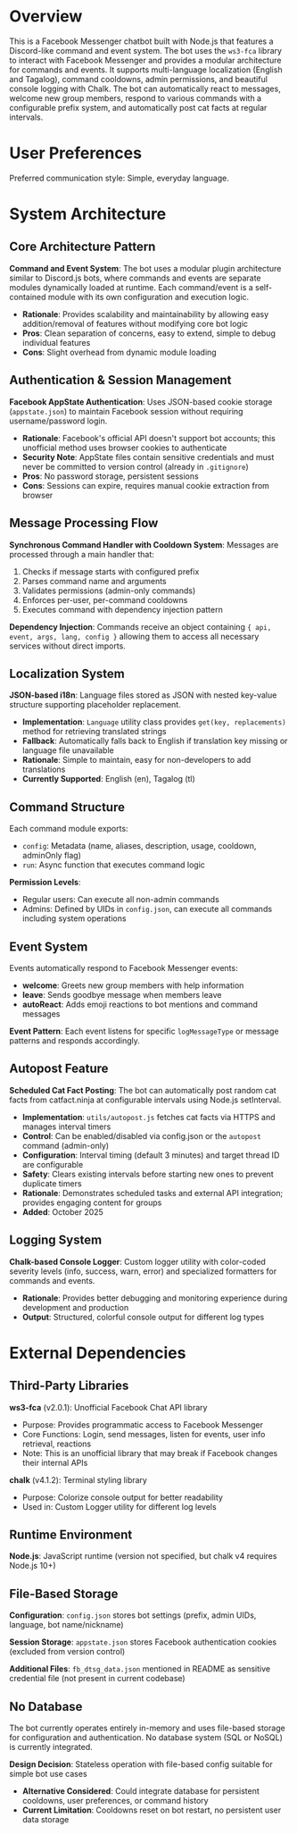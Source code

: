 # Overview

This is a Facebook Messenger chatbot built with Node.js that features a Discord-like command and event system. The bot uses the `ws3-fca` library to interact with Facebook Messenger and provides a modular architecture for commands and events. It supports multi-language localization (English and Tagalog), command cooldowns, admin permissions, and beautiful console logging with Chalk. The bot can automatically react to messages, welcome new group members, respond to various commands with a configurable prefix system, and automatically post cat facts at regular intervals.

# User Preferences

Preferred communication style: Simple, everyday language.

# System Architecture

## Core Architecture Pattern

**Command and Event System**: The bot uses a modular plugin architecture similar to Discord.js bots, where commands and events are separate modules dynamically loaded at runtime. Each command/event is a self-contained module with its own configuration and execution logic.

- **Rationale**: Provides scalability and maintainability by allowing easy addition/removal of features without modifying core bot logic
- **Pros**: Clean separation of concerns, easy to extend, simple to debug individual features
- **Cons**: Slight overhead from dynamic module loading

## Authentication & Session Management

**Facebook AppState Authentication**: Uses JSON-based cookie storage (`appstate.json`) to maintain Facebook session without requiring username/password login.

- **Rationale**: Facebook's official API doesn't support bot accounts; this unofficial method uses browser cookies to authenticate
- **Security Note**: AppState files contain sensitive credentials and must never be committed to version control (already in `.gitignore`)
- **Pros**: No password storage, persistent sessions
- **Cons**: Sessions can expire, requires manual cookie extraction from browser

## Message Processing Flow

**Synchronous Command Handler with Cooldown System**: Messages are processed through a main handler that:
1. Checks if message starts with configured prefix
2. Parses command name and arguments
3. Validates permissions (admin-only commands)
4. Enforces per-user, per-command cooldowns
5. Executes command with dependency injection pattern

**Dependency Injection**: Commands receive an object containing `{ api, event, args, lang, config }` allowing them to access all necessary services without direct imports.

## Localization System

**JSON-based i18n**: Language files stored as JSON with nested key-value structure supporting placeholder replacement.

- **Implementation**: `Language` utility class provides `get(key, replacements)` method for retrieving translated strings
- **Fallback**: Automatically falls back to English if translation key missing or language file unavailable
- **Rationale**: Simple to maintain, easy for non-developers to add translations
- **Currently Supported**: English (en), Tagalog (tl)

## Command Structure

Each command module exports:
- `config`: Metadata (name, aliases, description, usage, cooldown, adminOnly flag)
- `run`: Async function that executes command logic

**Permission Levels**: 
- Regular users: Can execute all non-admin commands
- Admins: Defined by UIDs in `config.json`, can execute all commands including system operations

## Event System

Events automatically respond to Facebook Messenger events:
- **welcome**: Greets new group members with help information
- **leave**: Sends goodbye message when members leave
- **autoReact**: Adds emoji reactions to bot mentions and command messages

**Event Pattern**: Each event listens for specific `logMessageType` or message patterns and responds accordingly.

## Autopost Feature

**Scheduled Cat Fact Posting**: The bot can automatically post random cat facts from catfact.ninja at configurable intervals using Node.js setInterval.

- **Implementation**: `utils/autopost.js` fetches cat facts via HTTPS and manages interval timers
- **Control**: Can be enabled/disabled via config.json or the `autopost` command (admin-only)
- **Configuration**: Interval timing (default 3 minutes) and target thread ID are configurable
- **Safety**: Clears existing intervals before starting new ones to prevent duplicate timers
- **Rationale**: Demonstrates scheduled tasks and external API integration; provides engaging content for groups
- **Added**: October 2025

## Logging System

**Chalk-based Console Logger**: Custom logger utility with color-coded severity levels (info, success, warn, error) and specialized formatters for commands and events.

- **Rationale**: Provides better debugging and monitoring experience during development and production
- **Output**: Structured, colorful console output for different log types

# External Dependencies

## Third-Party Libraries

**ws3-fca** (v2.0.1): Unofficial Facebook Chat API library
- Purpose: Provides programmatic access to Facebook Messenger
- Core Functions: Login, send messages, listen for events, user info retrieval, reactions
- Note: This is an unofficial library that may break if Facebook changes their internal APIs

**chalk** (v4.1.2): Terminal styling library
- Purpose: Colorize console output for better readability
- Used in: Custom Logger utility for different log levels

## Runtime Environment

**Node.js**: JavaScript runtime (version not specified, but chalk v4 requires Node.js 10+)

## File-Based Storage

**Configuration**: `config.json` stores bot settings (prefix, admin UIDs, language, bot name/nickname)

**Session Storage**: `appstate.json` stores Facebook authentication cookies (excluded from version control)

**Additional Files**: `fb_dtsg_data.json` mentioned in README as sensitive credential file (not present in current codebase)

## No Database

The bot currently operates entirely in-memory and uses file-based storage for configuration and authentication. No database system (SQL or NoSQL) is currently integrated.

**Design Decision**: Stateless operation with file-based config suitable for simple bot use cases
- **Alternative Considered**: Could integrate database for persistent cooldowns, user preferences, or command history
- **Current Limitation**: Cooldowns reset on bot restart, no persistent user data storage